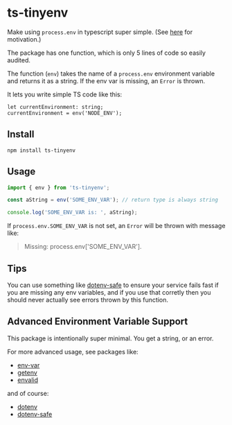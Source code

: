 # ts-tinyenv

Make using `process.env` in typescript super simple. (See [here](https://stackoverflow.com/questions/45194598/using-process-env-in-typescript) for motivation.)

The package has one function, which is only 5 lines of code so easily audited.

The function (`env`) takes the name of a `process.env` environment variable and
returns it as a string. If the env var is missing, an `Error` is thrown.

It lets you write simple TS code like this:

```
let currentEnvironment: string;
currentEnvironment = env('NODE_ENV');
```


## Install

```
npm install ts-tinyenv
```


## Usage

```typescript
import { env } from 'ts-tinyenv';

const aString = env('SOME_ENV_VAR'); // return type is always string

console.log('SOME_ENV_VAR is: ', aString);
```

If `process.env.SOME_ENV_VAR` is not set, an `Error` will be thrown with message like:

> Missing: process.env['SOME_ENV_VAR'].


## Tips

You can use something like
[dotenv-safe](https://www.npmjs.com/package/dotenv-safe) to ensure your service
fails fast if you are missing any env variables, and if you use that corretly
then you should never actually see errors thrown by this function.


## Advanced Environment Variable Support

This package is intentionally super minimal. You get a string, or an error.

For more advanced usage, see packages like:

* [env-var](https://www.npmjs.com/package/env-var)
* [getenv](https://www.npmjs.com/package/getenv)
* [envalid](https://www.npmjs.com/package/envalid)

and of course:

* [dotenv](https://www.npmjs.com/package/dotenv)
* [dotenv-safe](https://www.npmjs.com/package/dotenv-safe)
